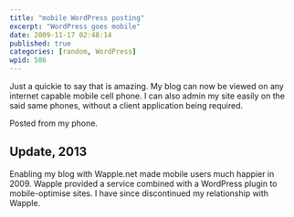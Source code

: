 ```yaml
---
title: "mobile WordPress posting"
excerpt: "WordPress goes mobile"
date: 2009-11-17 02:48:14
published: true
categories: [random, WordPress]
wpid: 586
---
```


Just a quickie to say that is amazing. My blog can now be viewed on any internet capable mobile cell phone. I can also admin my site easily on the said same phones, without a client application being required.

Posted from my phone.

## Update, 2013

Enabling my blog with Wapple.net made mobile users much happier in 2009. Wapple provided a service combined with a WordPress plugin to mobile-optimise sites. I have since discontinued my relationship with Wapple.